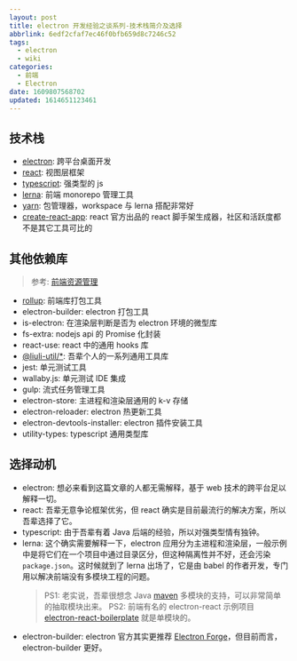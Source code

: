 ```yaml
---
layout: post
title: electron 开发经验之谈系列-技术栈简介及选择
abbrlink: 6edf2cfaf7ec46f0bfb659d8c7246c52
tags:
  - electron
  - wiki
categories:
  - 前端
  - Electron
date: 1609807568702
updated: 1614651123461
---
```


## 技术栈

*   [electron](https://electronjs.org/): 跨平台桌面开发
*   [react](https://reactjs.org/): 视图层框架
*   [typescript](https://www.typescriptlang.org/): 强类型的 js
*   [lerna](https://lerna.js.org/): 前端 monorepo 管理工具
*   [yarn](https://classic.yarnpkg.com/): 包管理器，workspace 与 lerna 搭配非常好
*   [create-react-app](https://create-react-app.dev/): react 官方出品的 react 脚手架生成器，社区和活跃度都不是其它工具可比的

## 其他依赖库

> 参考: [前端资源管理](:/content/:/664f86d038744a01894699e368cc2708)

*   [rollup](https://rollupjs.org/): 前端库打包工具
*   electron-builder: electron 打包工具
*   is-electron: 在渲染层判断是否为 electron 环境的微型库
*   fs-extra: nodejs api 的 Promise 化封装
*   react-use: react 中的通用 hooks 库
*   [@liuli-util/\*](https://www.npmjs.com/org/liuli-util): 吾辈个人的一系列通用工具库
*   jest: 单元测试工具
*   wallaby.js: 单元测试 IDE 集成
*   gulp: 流式任务管理工具
*   electron-store: 主进程和渲染层通用的 k-v 存储
*   electron-reloader: electron 热更新工具
*   electron-devtools-installer: electron 插件安装工具
*   utility-types: typescript 通用类型库

## 选择动机

*   electron: 想必来看到这篇文章的人都无需解释，基于 web 技术的跨平台足以解释一切。
*   react: 吾辈无意争论框架优劣，但 react 确实是目前最流行的解决方案，所以吾辈选择了它。
*   typescript: 由于吾辈有着 Java 后端的经验，所以对强类型情有独钟。
*   lerna: 这个确实需要解释一下，electron 应用分为主进程和渲染层，一般示例中是将它们在一个项目中通过目录区分，但这种隔离性并不好，还会污染 `package.json`。这时候就到了 lerna 出场了，它是由 babel 的作者开发，专门用以解决前端没有多模块工程的问题。
    > PS1: 老实说，吾辈很想念 Java [maven](https://maven.apache.org/) 多模块的支持，可以非常简单的抽取模块出来。
    > PS2: 前端有名的 electron-react 示例项目 [electron-react-boilerplate](https://github.com/electron-react-boilerplate/electron-react-boilerplate/) 就是单模块的。
*   electron-builder: electron 官方其实更推荐 [Electron Forge](https://www.electronforge.io/)，但目前而言，electron-builder 更好。
